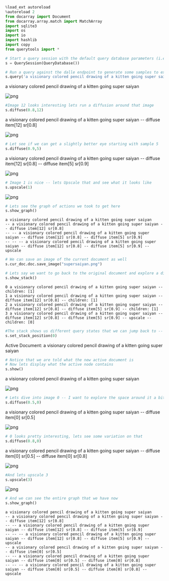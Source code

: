 ```python
%load_ext autoreload
%autoreload 2
from docarray import Document
from docarray.array.match import MatchArray
import sqlite3
import os
import io
import hashlib
import copy
from querytools import *
```


```python
# Start a query session with the default query database parameters (i.e. datastore location and backend url)
s = QuerySession(QueryDatabase())
```

```python
# Run a query against the dalle endpoint to generate some samples to explore
s.query('a visionary colored pencil drawing of a kitten going super saiyan')
```
a visionary colored pencil drawing of a kitten going super saiyan

![png](esdata/output_2_4.png)

```python
#Image 12 looks interesting lets run a diffusion around that image
s.diffuse(0.8,12)
```
a visionary colored pencil drawing of a kitten going super saiyan -- diffuse item[12] sr[0.8]

![png](esdata/output_3_4.png)

```python
# Let see if we can get a slightly better eye starting with sample 5
s.diffuse(0.9,5)
```
a visionary colored pencil drawing of a kitten going super saiyan -- diffuse item[12] sr[0.8] -- diffuse item[5] sr[0.9]

![png](esdata/output_4_4.png)

```python
# Image 1 is nice -- lets Upscale that and see what it looks like
s.upscale(1)
```
![png](esdata/upscale0.png)


```python
# Lets see the graph of actions we took to get here
s.show_graph()
```

    a visionary colored pencil drawing of a kitten going super saiyan
    -- a visionary colored pencil drawing of a kitten going super saiyan -- diffuse item[12] sr[0.8]
    -- -- a visionary colored pencil drawing of a kitten going super saiyan -- diffuse item[12] sr[0.8] -- diffuse item[5] sr[0.9]
    -- -- -- a visionary colored pencil drawing of a kitten going super saiyan -- diffuse item[12] sr[0.8] -- diffuse item[5] sr[0.9] -- upscale



```python
# We can save an image of the current document as well
s.cur_doc.doc.save_image("supersaiyan.png")
```


```python
# Lets say we want to go back to the original document and explore a different path
s.show_stack()
```

    0 a visionary colored pencil drawing of a kitten going super saiyan -- children: [1]
    1 a visionary colored pencil drawing of a kitten going super saiyan -- diffuse item[12] sr[0.8] -- children: [1]
    2 a visionary colored pencil drawing of a kitten going super saiyan -- diffuse item[12] sr[0.8] -- diffuse item[5] sr[0.9] -- children: [1]
    3 a visionary colored pencil drawing of a kitten going super saiyan -- diffuse item[12] sr[0.8] -- diffuse item[5] sr[0.9] -- upscale -- children: [0]



```python
#The stack shows us different query states that we can jump back to -- if we want to jump to a specific point in the stack we can do so directly
s.set_stack_position(0)
```
Active Document: a visionary colored pencil drawing of a kitten going super saiyan

```python
# Notice that we are told what the new active document is
# Now lets display what the active node contains
s.show()
```

a visionary colored pencil drawing of a kitten going super saiyan

![png](esdata/output_10_2.png)

```python
# Lets dive into image 0 -- I want to explore the space around it a bit more widely
s.diffuse(0.5,0)
```

a visionary colored pencil drawing of a kitten going super saiyan -- diffuse item[0] sr[0.5]

![png](esdata/output_11_4.png)

```python
# 0 looks pretty interesting, lets see some variation on that
s.diffuse(0.8,0)
```

a visionary colored pencil drawing of a kitten going super saiyan -- diffuse item[0] sr[0.5] -- diffuse item[0] sr[0.8]

![png](esdata/output_12_4.png)

```python
#And lets upscale 3
s.upscale(3)
```

![png](esdata/upscale1.png)

```python
# And we can see the entire graph that we have now
s.show_graph()
```

    a visionary colored pencil drawing of a kitten going super saiyan
    -- a visionary colored pencil drawing of a kitten going super saiyan -- diffuse item[12] sr[0.8]
    -- -- a visionary colored pencil drawing of a kitten going super saiyan -- diffuse item[12] sr[0.8] -- diffuse item[5] sr[0.9]
    -- -- -- a visionary colored pencil drawing of a kitten going super saiyan -- diffuse item[12] sr[0.8] -- diffuse item[5] sr[0.9] -- upscale
    -- a visionary colored pencil drawing of a kitten going super saiyan -- diffuse item[0] sr[0.5]
    -- -- a visionary colored pencil drawing of a kitten going super saiyan -- diffuse item[0] sr[0.5] -- diffuse item[0] sr[0.8]
    -- -- -- a visionary colored pencil drawing of a kitten going super saiyan -- diffuse item[0] sr[0.5] -- diffuse item[0] sr[0.8] -- upscale
